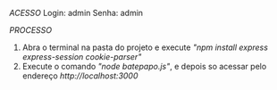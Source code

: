 *ACESSO*
Login: admin
Senha: admin

*PROCESSO*
1. Abra o terminal na pasta do projeto e execute *"npm install express express-session cookie-parser"*
2. Execute o comando *"node batepapo.js"*, e depois so acessar pelo endereço *http://localhost:3000*
